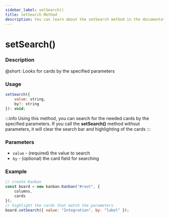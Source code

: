 ```yaml
---
sidebar_label: setSearch()
title: setSearch Method
description: You can learn about the setSearch method in the documentation of the DHTMLX JavaScript Kanban library. Browse developer guides and API reference, try out code examples and live demos, and download a free 30-day evaluation version of DHTMLX Kanban.
---
```


# setSearch()

### Description

@short: Looks for cards by the specified parameters

### Usage

~~~jsx {}
setSearch({
	value: string,
	by?: string
}): void;
~~~

:::info
Using this method, you can search for the needed cards by the specified parameters. If you call the **setSearch()** method without parameters, it will clear the search bar and highlighting of the cards
:::

### Parameters

- `value` - (required) the value to search 
- `by` - (optional) the card field for searching

### Example

~~~jsx {7}
// create Kanban
const board = new kanban.Kanban("#root", {
	columns,
	cards
});
// highlight the cards that match the parameters
board.setSearch({ value: "Integration", by: "label" });
~~~
